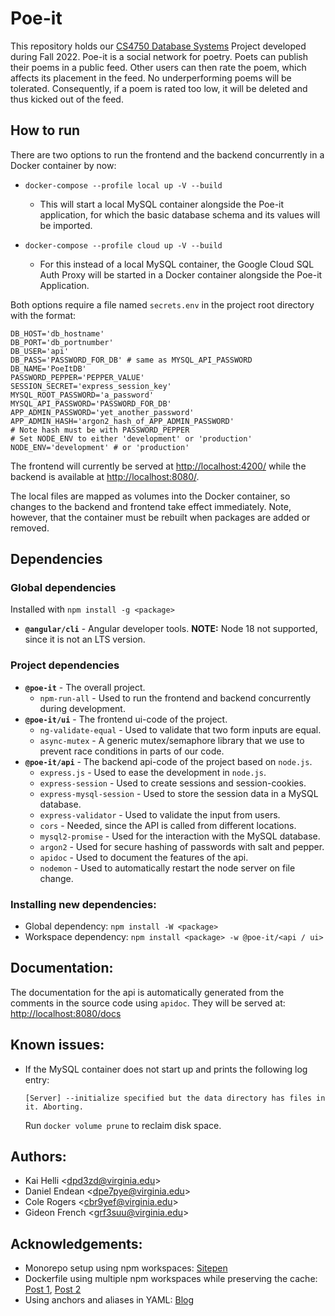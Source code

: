 # Poe-it

This repository holds our [CS4750 Database Systems](https://www.cs.virginia.edu/~up3f/cs4750/index.html) Project developed during Fall 2022. Poe-it is a social network for poetry. Poets can publish their poems in a public feed. Other users can then rate the poem, which affects its placement in the feed. No underperforming poems will be tolerated. Consequently, if a poem is rated too low, it will be deleted and thus kicked out of the feed. 

## How to run

There are two options to run the frontend and the backend concurrently in a Docker container by now:

- `docker-compose --profile local up -V --build` 
  - This will start a local MySQL container alongside the Poe-it application, for which the basic database schema and its values will be imported.

- `docker-compose --profile cloud up -V --build`
  - For this instead of a local MySQL container, the Google Cloud SQL Auth Proxy will be started in a Docker container alongside the Poe-it Application.

Both options require a file named `secrets.env` in the project root directory with the format:
````
DB_HOST='db_hostname'
DB_PORT='db_portnumber'
DB_USER='api'
DB_PASS='PASSWORD_FOR_DB' # same as MYSQL_API_PASSWORD
DB_NAME='PoeItDB'
PASSWORD_PEPPER='PEPPER_VALUE'
SESSION_SECRET='express_session_key'
MYSQL_ROOT_PASSWORD='a_password'
MYSQL_API_PASSWORD='PASSWORD_FOR_DB'
APP_ADMIN_PASSWORD='yet_another_password'
APP_ADMIN_HASH='argon2_hash_of_APP_ADMIN_PASSWORD'
# Note hash must be with PASSWORD_PEPPER
# Set NODE_ENV to either 'development' or 'production'
NODE_ENV='development' # or 'production'
````

The frontend will currently be served at [http://localhost:4200/](http://localhost:4200/) while the backend is available at [http://localhost:8080/](http://localhost:8080/).

The local files are mapped as volumes into the Docker container, so changes to the backend and frontend take effect immediately. Note, however, that the container must be rebuilt when packages are added or removed.

## Dependencies

### Global dependencies

Installed with `npm install -g <package>`

- **`@angular/cli`** - Angular developer tools. **NOTE:** Node 18 not supported, since it is not an LTS version. 

### Project dependencies

- **`@poe-it`** - The overall project.
  - `npm-run-all` - Used to run the frontend and backend concurrently during development.
- **`@poe-it/ui`** - The frontend ui-code of the project.
  - `ng-validate-equal` - Used to validate that two form inputs are equal.
  - `async-mutex` - A generic mutex/semaphore library that we use to prevent race conditions in parts of our code.
- **`@poe-it/api`** - The backend api-code of the project based on `node.js`.
  - `express.js` - Used to ease the development in `node.js`.
  - `express-session` - Used to create sessions and session-cookies.
  - `express-mysql-session` - Used to store the session data in a MySQL database.
  - `express-validator` - Used to validate the input from users.
  - `cors` - Needed, since the API is called from different locations.
  - `mysql2-promise` - Used for the interaction with the MySQL database.
  - `argon2` - Used for secure hashing of passwords with salt and pepper.
  - `apidoc` - Used to document the features of the api.
  - `nodemon` - Used to automatically restart the node server on file change.

### Installing new dependencies:

- Global dependency: `npm install -W <package>`
- Workspace dependency: `npm install <package> -w @poe-it/<api / ui>`

## Documentation:

The documentation for the api is automatically generated from the comments in the source code using `apidoc`. They will be served at: [http://localhost:8080/docs](http://localhost:8080/docs)

## Known issues:

- If the MySQL container does not start up and prints the following log entry:

  `[Server] --initialize specified but the data directory has files in it. Aborting.`

  Run `docker volume prune` to reclaim disk space.

## Authors:	

- Kai Helli \<[dpd3zd@virginia.edu](mailto:dpd3zd@virginia.edu)\>
- Daniel Endean \<[dpe7pye@virginia.edu](mailto:dpe7pye@virginia.edu)\>
- Cole Rogers \<[cbr9yef@virginia.edu](mailto:cbr9yef@virginia.edu)\>
- Gideon French \<[grf3suu@virginia.edu](mailto:grf3suu@virginia.edu)\>

## Acknowledgements:

- Monorepo setup using npm workspaces: [Sitepen](https://www.sitepen.com/blog/the-basics-of-a-monorepo-where-projects-go-to-meet)
- Dockerfile using multiple npm workspaces while preserving the cache: [Post 1](https://stackoverflow.com/a/63142468), [Post 2](https://stackoverflow.com/a/66137816)
- Using anchors and aliases in YAML: [Blog](https://medium.com/@kinghuang/docker-compose-anchors-aliases-extensions-a1e4105d70bd)
